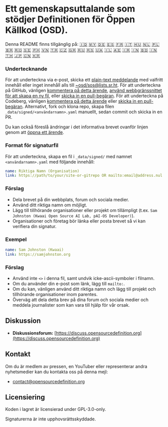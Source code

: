# Ett gemenskapsuttalande som stödjer Definitionen för Öppen Källkod (OSD).

Denna README finns tillgänglig på:
[🇮🇩](README_ID.md)
[🇲🇾](README_MS.md)
[🇩🇪](README_DE.md)
[🇪🇸](README_ES.md)
[🇫🇷](README_FR.md)
[🇮🇹](README_IT.md)
[🇭🇺](README_HU.md)
[🇳🇱](README_NL.md)
[🇵🇱](README_PL.md)
[🇧🇷](README_PT-BR.md)
[🇷🇴](README_RO.md)
[🇸🇪](README_SV.md)
[🇵🇭](README_TL.md)
[🇻🇳](README_VI.md)
[🇹🇷](README_TR.md)
[🇨🇿](README_CS.md)
[🇬🇷](README_EL.md)
[🇷🇺](README_RU.md)
[🇷🇸](README_SR.md)
[🇺🇦](README_UK.md)
[🇮🇱](README_HE.md)
[🇦🇪](README_AR.md)
[🇮🇷](README_FA.md)
[🇮🇳](README_HI.md)
[🇧🇩](README_BN.md)
[🇮🇳](README_TA.md)
[🇹🇭](README_TH.md)
[🇯🇵](README_JA.md)
[🇨🇳](README_ZH-CN.md)
[🇰🇷](README_KO.md)

### Undertecknande

För att underteckna via e-post, skicka ett [plain-text meddelande](https://useplaintext.email/) med valfritt innehåll eller inget innehåll alls till [~osd/sos@lists.sr.ht](mailto:~osd/sos@lists.sr.ht).
För att underteckna på GitHub, vänligen [kommentera på detta ärende](https://github.com/OpenSourceDefinition/SaveOpenSource/issues/1), [använd webbgränssnittet för att skapa en ny fil](https://github.com/OpenSourceDefinition/SaveOpenSource/new/master/_data/signed), eller [skicka in en pull-begäran](https://github.com/OpenSourceDefinition/SaveOpenSource/pulls).
För att underteckna på Codeberg, vänligen [kommentera på detta ärende](https://codeberg.org/osd/sos/issues/1) eller [skicka in en pull-begäran](https://codeberg.org/osd/sos/pulls).
Alternativt, fork och klona repo, skapa filen `_data/signed/<användarnamn>.yaml` manuellt, sedan commit och skicka in en PR.

Du kan också föreslå ändringar i det informativa brevet ovanför linjen genom att [öppna ett ärende](https://codeberg.org/osd/sos/issues).

### Format för signaturfil

För att underteckna, skapa en fil i `_data/signed/` med namnet `<användarnamn>.yaml` med följande innehåll:

```yaml
name: Riktiga Namn (Organisation)
link: https://path/to/your/site-or-gitrepo OR mailto:email@address.nul
```

### Förslag
- Dela brevet på din webbplats, forum och sociala medier.
- Använd ditt riktiga namn om möjligt.
- Lägg till tillhörande organisationer eller projekt om tillämpligt (t.ex. `Sam Johnston (Kwaai Open Source AI Lab, pAI-OS Developer)`).
- Organisationer och företag bör länka eller posta brevet så vi kan verifiera din signatur.

### Exempel

```yaml
name: Sam Johnston (Kwaai)
link: https://samjohnston.org
```

### Förslag

- Använd inte `<>` i denna fil, samt undvik icke-ascii-symboler i filnamn.
- Om du använder din e-post som länk, lägg till `mailto:`.
- Om du kan, vänligen använd ditt riktiga namn och lägg till projekt och tillhörande organisationer inom parentes.
- Överväg att dela detta brev på dina forum och sociala medier och meddela journalister som kan vara till hjälp för vår orsak.

## Diskussion

- **Diskussionsforum:** [https://discuss.opensourcedefinition.org](https://discuss.opensourcedefinition.org)

## Kontakt
Om du är medlem av pressen, en YouTuber eller representerar andra nyhetsmedier kan du kontakta oss på denna mejl:
- [contact@opensourcedefinition.org](mailto:contact@opensourcedefinition.org)

## Licensiering
Koden i lagret är licensierad under GPL-3.0-only.

Signaturerna är inte upphovsrättsskyddade.